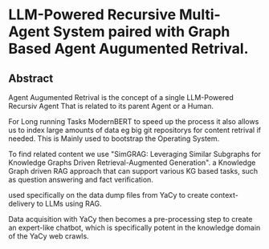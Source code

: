 # LLM-Powered Recursive Multi-Agent System paired with Graph Based Agent Augumented Retrival.

## Abstract
Agent Augumented Retrival is the concept of a single LLM-Powered Recursiv Agent That is related to its parent Agent or a Human.

For Long running Tasks ModernBERT to speed up the process it also allows us to index large amounts of data eg big git repositorys
for content retrival if needed. This is Mainly used to bootstrap the Operating System.

To find related content we use "SimGRAG: Leveraging Similar Subgraphs for Knowledge Graphs Driven Retrieval-Augmented Generation". 
a Knowledge Graph driven RAG approach that can support various KG based tasks, such as question answering and fact verification.

used specifically on the data dump files from YaCy to create context-delivery to LLMs using RAG.

Data acquisition with YaCy then becomes a pre-processing step to create an expert-like chatbot, which is specifically potent in the knowledge domain of the YaCy web crawls.
